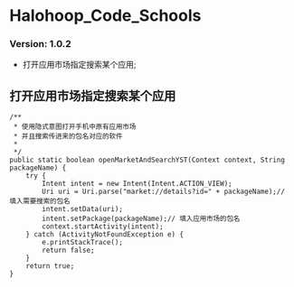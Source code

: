 # Halohoop_Code_Schools

### Version: 1.0.2

  * 打开应用市场指定搜索某个应用;
 
## 打开应用市场指定搜索某个应用

    
	/**
	 * 使用隐式意图打开手机中原有应用市场
	 * 并且搜索传进来的包名对应的软件
	 *
	 */
	public static boolean openMarketAndSearchYST(Context context, String packageName) {
        try {
            Intent intent = new Intent(Intent.ACTION_VIEW);
            Uri uri = Uri.parse("market://details?id=" + packageName);// 填入需要搜索的包名
            intent.setData(uri);
            intent.setPackage(packageName);// 填入应用市场的包名
            context.startActivity(intent);
        } catch (ActivityNotFoundException e) {
            e.printStackTrace();
            return false;
        }
        return true;
    }